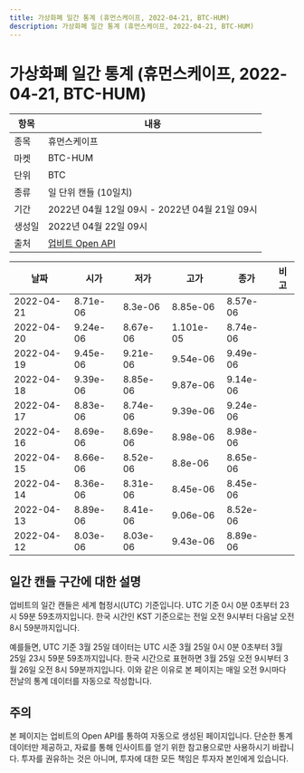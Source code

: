 ```yaml
---
title: 가상화폐 일간 통계 (휴먼스케이프, 2022-04-21, BTC-HUM)
description: 가상화폐 일간 통계 (휴먼스케이프, 2022-04-21, BTC-HUM)
---
```



가상화폐 일간 통계 (휴먼스케이프, 2022-04-21, BTC-HUM)
===

|항목|내용|
|--|--|
|종목|휴먼스케이프|
|마켓|BTC-HUM|
|단위|BTC|
|종류|일 단위 캔들 (10일치)|
|기간|2022년 04월 12일 09시 - 2022년 04월 21일 09시|
|생성일|2022년 04월 22일 09시|
|출처|[업비트 Open API](https://docs.upbit.com)|


|날짜|시가|저가|고가|종가|비고|
|--|--|--|--|--|--|
|2022-04-21|8.71e-06|8.3e-06|8.85e-06|8.57e-06|    |
|2022-04-20|9.24e-06|8.67e-06|1.101e-05|8.74e-06|    |
|2022-04-19|9.45e-06|9.21e-06|9.54e-06|9.49e-06|    |
|2022-04-18|9.39e-06|8.85e-06|9.87e-06|9.14e-06|    |
|2022-04-17|8.83e-06|8.74e-06|9.39e-06|9.24e-06|    |
|2022-04-16|8.69e-06|8.69e-06|8.98e-06|8.98e-06|    |
|2022-04-15|8.66e-06|8.52e-06|8.8e-06|8.65e-06|    |
|2022-04-14|8.36e-06|8.31e-06|8.45e-06|8.45e-06|    |
|2022-04-13|8.89e-06|8.41e-06|9.06e-06|8.52e-06|    |
|2022-04-12|8.03e-06|8.03e-06|9.43e-06|8.89e-06|    |


일간 캔들 구간에 대한 설명
---


업비트의 일간 캔들은 세계 협정시(UTC) 기준입니다. 
UTC 기준 0시 0분 0초부터 23시 59분 59초까지입니다. 
한국 시간인 KST 기준으로는 전일 오전 9시부터 다음날 오전 8시 59분까지입니다. 


예를들면, UTC 기준 3월 25일 데이터는 UTC 시준 3월 25일 0시 0분 0초부터 3월 25일 23시 59분 59초까지입니다. 
한국 시간으로 표현하면 3월 25일 오전 9시부터 3월 26일 오전 8시 59분까지입니다. 
이와 같은 이유로 본 페이지는 매일 오전 9시마다 전날의 통계 데이터를 자동으로 작성합니다. 


주의
---


본 페이지는 업비트의 Open API를 통하여 자동으로 생성된 페이지입니다. 
단순한 통계 데이터만 제공하고, 자료를 통해 인사이트를 얻기 위한 참고용으로만 사용하시기 바랍니다. 
투자를 권유하는 것은 아니며, 투자에 대한 모든 책임은 투자자 본인에게 있습니다. 
